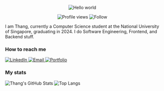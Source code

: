 <p align="center">
  <img src="https://readme-typing-svg.demolab.com?font=Fira+Code&size=28&pause=2000&color=FF3131&center=true&vCenter=true&repeat=true&width=480&lines=Hello+world%2C+I+am+Thang+Pham" alt="Hello world" >
</p>

<p align="center">
  <img src="https://komarev.com/ghpvc/?username=pbthang" alt="Profile views">
  <img src="https://img.shields.io/github/followers/pbthang?style=social" alt="Follow">
</p>
  
I am Thang, currently a Computer Science student at the National University of Singapore, graduating in 2024. I do Software Engineering, Frontend, and Backend stuff.

### How to reach me

<div>
  <a href="https://www.linkedin.com/in/pbthang/">
    <img alt="LinkedIn" src="https://img.shields.io/badge/LinkedIn-0077B5.svg?&style=for-the-badge&logo=linkedin&logoColor=white"/>
  </a>
  <a href="mailto:bathang02@gmail.com">
    <img alt="Email" src="https://img.shields.io/badge/Gmail-D14836?style=for-the-badge&logo=gmail&logoColor=white"/>
  </a>
  <a href="https://pbthang.netlify.app/">
    <img alt="Portfolio" src="https://img.shields.io/badge/Portfolio-202020?style=for-the-badge&logo=About.me&logoColor=white"/>
  </a>
</div>

### My stats

<div>
  <picture>
    <source 
      srcset="https://github-readme-stats.vercel.app/api?username=pbthang&count_private=true&show_icons=true&theme=dark&custom_title=Thang's%20GitHub%20Stats"
      media="(prefers-color-scheme: dark)"
    />
    <source
      srcset="https://github-readme-stats.vercel.app/api?username=pbthang&count_private=true&show_icons=true&custom_title=Thang's%20GitHub%20Stats"
      media="(prefers-color-scheme: light), (prefers-color-scheme: no-preference)"
    />
    <img align="top" src="https://github-readme-stats.vercel.app/api?username=pbthang&count_private=true&show_icons=true&custom_title=Thang's%20GitHub%20Stats" alt="Thang's GitHub Stats" />
  </picture>
  
  <picture>
    <source 
      srcset="https://github-readme-stats.vercel.app/api/top-langs/?username=pbthang&layout=compact&theme=dark&count_private=true"
      media="(prefers-color-scheme: dark)"
    />
    <source
      srcset="https://github-readme-stats.vercel.app/api/top-langs/?username=pbthang&layout=compact&count_private=true"
      media="(prefers-color-scheme: light), (prefers-color-scheme: no-preference)"
    />
    <img align="top" src="https://github-readme-stats.vercel.app/api/top-langs/?username=pbthang&layout=compact&count_private=true" alt="Top Langs" />
  </picture>
</div>

<!--
**pbthang/pbthang** is a ✨ _special_ ✨ repository because its `README.md` (this file) appears on your GitHub profile.

Here are some ideas to get you started:

- 🔭 I’m currently working on ...
- 🌱 I’m currently learning ...
- 👯 I’m looking to collaborate on ...
- 🤔 I’m looking for help with ...
- 💬 Ask me about ...
- 📫 How to reach me: ...
- 😄 Pronouns: ...
- ⚡ Fun fact: ...
-->
